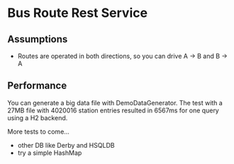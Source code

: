 # Bus Route Rest Service

## Assumptions
* Routes are operated in both directions, so you can drive A -> B and B -> A

## Performance
You can generate a big data file with DemoDataGenerator.
The test with a 27MB file with 4020016 station entries resulted in 6567ms for one query using a H2 backend.

More tests to come...
* other DB like Derby and HSQLDB
* try a simple HashMap

